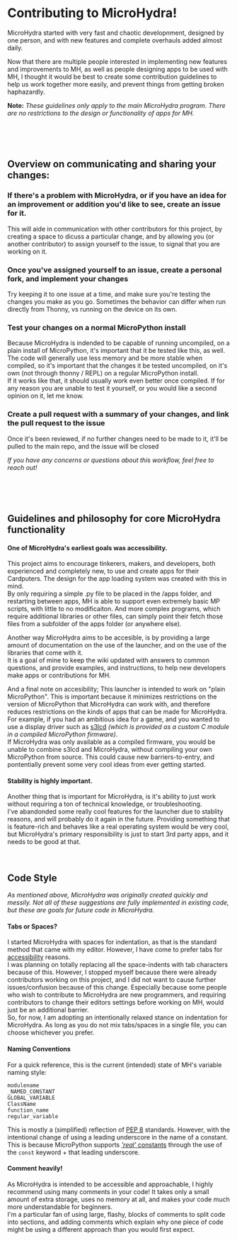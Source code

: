 # Contributing to MicroHydra!

MicroHydra started with very fast and chaotic developnment, designed by one person, and with new features and complete overhauls added almost daily. 

Now that there are multiple people interested in implementing new features and improvements to MH, as well as people designing apps to be used with MH, I thought it would be best to create some contribution guidelines to help us work together more easily, and prevent things from getting broken haphazardly. 

**Note:** *These guidelines only apply to the main MicroHydra program. There are no restrictions to the design or functionality of apps for MH.*

<br/>
<br/>
<br/>

## Overview on communicating and sharing your changes:

### If there's a problem with MicroHydra, or if you have an idea for an improvement or addition you'd like to see, create an issue for it.   
This will aide in communication with other contributors for this project, by creating a space to dicuss a particular change, and by allowing you (or another contributor) to assign yourself to the issue, to signal that you are working on it.   

### Once you've assigned yourself to an issue, create a personal fork, and implement your changes   
Try keeping it to one issue at a time, and make sure you're testing the changes you make as you go. Sometimes the behavior can differ when run directly from Thonny, vs running on the device on its own.

### Test your changes on a normal MicroPython install
Because MicroHydra is indended to be capable of running uncompiled, on a plain install of MicroPython, it's important that it be tested like this, as well.
The code will generally use less memory and be more stable when compiled, so it's important that the changes it be tested uncompiled, on it's own (not through thonny / REPL) on a regular MicroPython install.   
If it works like that, it should usually work even better once compiled. If for any reason you are unable to test it yourself, or you would like a second opinion on it, let me know. 

### Create a pull request with a summary of your changes, and link the pull request to the issue
Once it's been reviewed, if no further changes need to be made to it, it'll be pulled to the main repo, and the issue will be closed

*If you have any concerns or questions about this workflow, feel free to reach out!*



<br/>
<br/>
<br/>






## Guidelines and philosophy for core MicroHydra functionality

#### One of MicroHydra's earliest goals was accessibility.   

This project aims to encourage tinkerers, makers, and developers, both experienced and completely new, to use and create apps for their Cardputers. The design for the app loading system was created with this in mind.    
By only requiring a simple .py file to be placed in the /apps folder, and restarting between apps, MH is able to support even extremely basic MP scripts, with little to no modificaiton. And more complex programs, which require additional libraries or other files, can simply point their fetch those files from a subfolder of the apps folder (or anywhere else).

Another way MicroHydra aims to be accesible, is by providing a large amount of documentation on the use of the launcher, and on the use of the libraries that come with it.    
It is a goal of mine to keep the wiki updated with answers to common questions, and provide examples, and instructions, to help new developers make apps or contributions for MH. 

And a final note on accesibility; This launcher is intended to work on "plain MicroPython". This is important because it minimizes restrictions on the version of MicroPython that MicroHydra can work with, and therefore reduces restrictions on the kinds of apps that can be made for MicroHydra.   
For example, if you had an ambitious idea for a game, and you wanted to use a display driver such as [s3lcd](https://github.com/russhughes/s3lcd) *(which is provided as a custom C module in a compiled MicroPython firmware)*.   
If MicroHydra was only available as a compiled firmware, you would be unable to combine s3lcd and MicroHydra, without compiling your own MicroPython from source. This could cause new barriers-to-entry, and pontentially prevent some very cool ideas from ever getting started.

#### Stability is highly important.

Another thing that is important for MicroHydra, is it's ability to just work without requiring a ton of technical knowledge, or troubleshooting.   
I've abandonded some really cool features for the launcher due to stablity reasons, and will probably do it again in the future. Providing something that is feature-rich and behaves like a real operating system would be very cool, but MicroHydra's primary responsibility is just to start 3rd party apps, and it needs to be good at that. 

<br/>


## Code Style

*As mentioned above, MicroHydra was originally created quickly and messily. Not all of these suggestions are fully implemented in existing code, but these are goals for future code in MicroHydra.* 

#### Tabs or Spaces?
I started MicroHydra with spaces for indentation, as that is the standard method that came with my editor. However, I have come to prefer tabs for [accessibility](https://adamtuttle.codes/blog/2021/tabs-vs-spaces-its-an-accessibility-issue/) reasons.   
I was planning on totally replacing all the space-indents with tab characters because of this. However, I stopped myself because there were already contributors working on this project, and I did not want to cause further issues/confusion because of this change. Especially because some people who wish to contribute to MicroHydra are new programmers, and requiring contributors to change their editors settings before working on MH, would just be an additional barrier.   
So, for now, I am adopting an intentionally relaxed stance on indentation for MicroHydra. As long as you do not mix tabs/spaces in a single file, you can choose whichever you prefer. 

#### Naming Conventions
For a quick reference, this is the current (intended) state of MH's variable naming style:
```
modulename
_NAMED_CONSTANT
GLOBAL_VARIABLE
ClassName
function_name
regular_variable
```
This is mostly a (simplified) reflection of [PEP 8](https://peps.python.org/pep-0008/) standards. However, with the intentional change of using a leading underscore in the name of a constant. This is because MicroPython supports [*'real'* constants](https://docs.micropython.org/en/latest/develop/optimizations.html#variables) through the use of the `const` keyword + that leading underscore.


#### Comment heavily!
As MicroHydra is intended to be accessible and approachable, I highly recommend using many comments in your code! It takes only a small amount of extra storage, uses no memory at all, and makes your code much more understandable for beginners.   
I'm a particular fan of using large, flashy, blocks of comments to split code into sections, and adding comments which explain why one piece of code might be using a different approach than you would first expect. 
